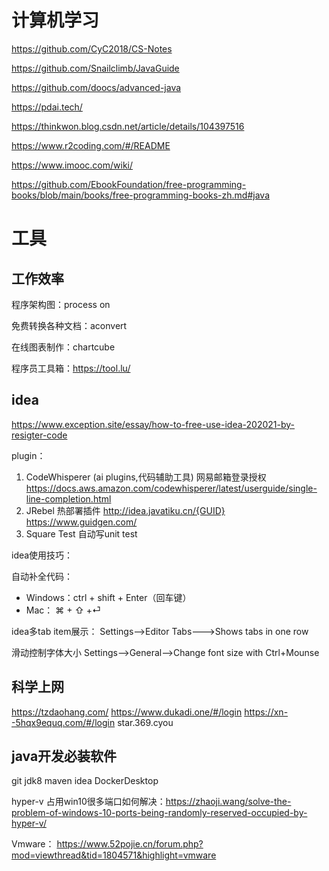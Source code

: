 # 计算机学习

https://github.com/CyC2018/CS-Notes

https://github.com/Snailclimb/JavaGuide

https://github.com/doocs/advanced-java

https://pdai.tech/

https://thinkwon.blog.csdn.net/article/details/104397516

https://www.r2coding.com/#/README

https://www.imooc.com/wiki/

https://github.com/EbookFoundation/free-programming-books/blob/main/books/free-programming-books-zh.md#java

# 工具

## 工作效率

程序架构图：process on

免费转换各种文档：aconvert

在线图表制作：chartcube

程序员工具箱：https://tool.lu/

## idea
https://www.exception.site/essay/how-to-free-use-idea-202021-by-resigter-code

plugin：
1. CodeWhisperer (ai plugins,代码辅助工具)
网易邮箱登录授权
https://docs.aws.amazon.com/codewhisperer/latest/userguide/single-line-completion.html
2. JRebel 热部署插件
http://idea.javatiku.cn/{GUID}
https://www.guidgen.com/
3. Square Test 自动写unit test

idea使用技巧：


自动补全代码：
- Windows：ctrl + shift + Enter（回车键）
- Mac： ⌘ + ⇧ +⏎ 

idea多tab item展示：
Settings-->Editor Tabs--->Shows tabs in one row

滑动控制字体大小
Settings-->General-->Change font size with Ctrl+Mounse



## 科学上网

https://tzdaohang.com/
https://www.dukadi.one/#/login
https://xn--5hqx9equq.com/#/login
star.369.cyou

## java开发必装软件

git jdk8 maven idea DockerDesktop

hyper-v 占用win10很多端口如何解决：https://zhaoji.wang/solve-the-problem-of-windows-10-ports-being-randomly-reserved-occupied-by-hyper-v/

Vmware： https://www.52pojie.cn/forum.php?mod=viewthread&tid=1804571&highlight=vmware
